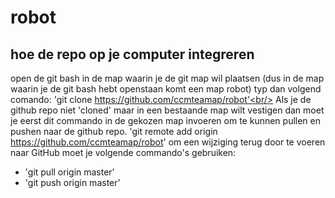 # robot
## hoe de repo op je computer integreren
open de git bash in de map waarin je de git map wil plaatsen (dus in de map waarin je de git bash hebt openstaan komt een map robot)
typ dan volgend comando:
'git clone https://github.com/ccmteamap/robot'<br/>
Als je de github repo niet 'cloned' maar in een bestaande map wilt vestigen dan moet je eerst dit commando in de gekozen map invoeren om te kunnen pullen en pushen naar de github repo.
'git remote add origin https://github.com/ccmteamap/robot'
om een wijziging terug door te voeren naar GitHub moet je volgende commando's gebruiken:
  - 'git pull origin master'
  - 'git push origin master'
